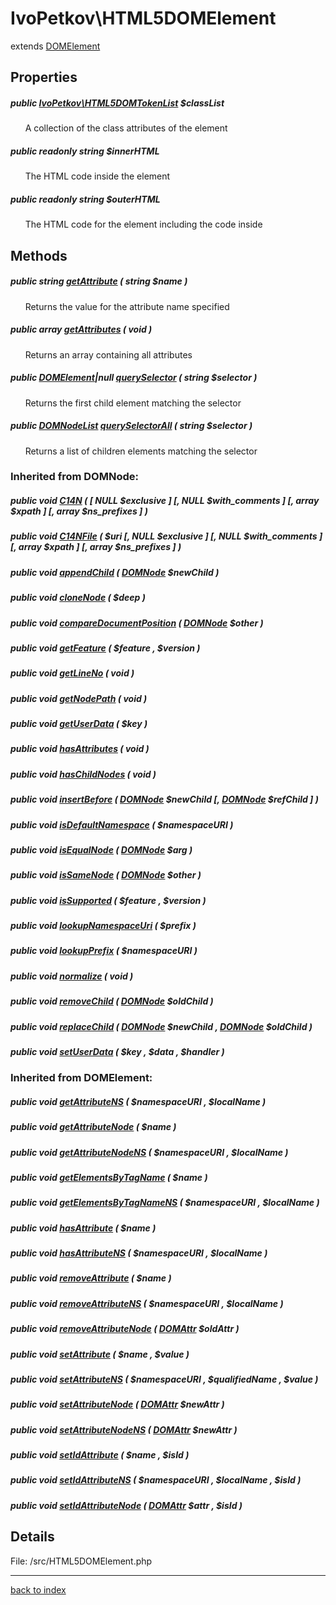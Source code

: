 # IvoPetkov\HTML5DOMElement

extends [DOMElement](http://php.net/manual/en/class.domelement.php)

## Properties

##### public [IvoPetkov\HTML5DOMTokenList](ivopetkov.html5domtokenlist.class.md) $classList

&nbsp;&nbsp;&nbsp;&nbsp;&nbsp;&nbsp;A collection of the class attributes of the element

##### public readonly string $innerHTML

&nbsp;&nbsp;&nbsp;&nbsp;&nbsp;&nbsp;The HTML code inside the element

##### public readonly string $outerHTML

&nbsp;&nbsp;&nbsp;&nbsp;&nbsp;&nbsp;The HTML code for the element including the code inside

## Methods

##### public string [getAttribute](ivopetkov.html5domelement.getattribute.method.md) ( string $name )

&nbsp;&nbsp;&nbsp;&nbsp;&nbsp;&nbsp;Returns the value for the attribute name specified

##### public array [getAttributes](ivopetkov.html5domelement.getattributes.method.md) ( void )

&nbsp;&nbsp;&nbsp;&nbsp;&nbsp;&nbsp;Returns an array containing all attributes

##### public [DOMElement](http://php.net/manual/en/class.domelement.php)|null [querySelector](ivopetkov.html5domelement.queryselector.method.md) ( string $selector )

&nbsp;&nbsp;&nbsp;&nbsp;&nbsp;&nbsp;Returns the first child element matching the selector

##### public [DOMNodeList](http://php.net/manual/en/class.domnodelist.php) [querySelectorAll](ivopetkov.html5domelement.queryselectorall.method.md) ( string $selector )

&nbsp;&nbsp;&nbsp;&nbsp;&nbsp;&nbsp;Returns a list of children elements matching the selector

### Inherited from DOMNode:

##### public void [C14N](http://php.net/manual/en/domnode.c14n.php) ( [ NULL $exclusive ]  [, NULL $with_comments ]  [, array $xpath ]  [, array $ns_prefixes ] )

##### public void [C14NFile](http://php.net/manual/en/domnode.c14nfile.php) ( $uri [, NULL $exclusive ]  [, NULL $with_comments ]  [, array $xpath ]  [, array $ns_prefixes ] )

##### public void [appendChild](http://php.net/manual/en/domnode.appendchild.php) ( [DOMNode](http://php.net/manual/en/class.domnode.php) $newChild )

##### public void [cloneNode](http://php.net/manual/en/domnode.clonenode.php) ( $deep )

##### public void [compareDocumentPosition](http://php.net/manual/en/domnode.comparedocumentposition.php) ( [DOMNode](http://php.net/manual/en/class.domnode.php) $other )

##### public void [getFeature](http://php.net/manual/en/domnode.getfeature.php) ( $feature ,  $version )

##### public void [getLineNo](http://php.net/manual/en/domnode.getlineno.php) ( void )

##### public void [getNodePath](http://php.net/manual/en/domnode.getnodepath.php) ( void )

##### public void [getUserData](http://php.net/manual/en/domnode.getuserdata.php) ( $key )

##### public void [hasAttributes](http://php.net/manual/en/domnode.hasattributes.php) ( void )

##### public void [hasChildNodes](http://php.net/manual/en/domnode.haschildnodes.php) ( void )

##### public void [insertBefore](http://php.net/manual/en/domnode.insertbefore.php) ( [DOMNode](http://php.net/manual/en/class.domnode.php) $newChild [, [DOMNode](http://php.net/manual/en/class.domnode.php) $refChild ] )

##### public void [isDefaultNamespace](http://php.net/manual/en/domnode.isdefaultnamespace.php) ( $namespaceURI )

##### public void [isEqualNode](http://php.net/manual/en/domnode.isequalnode.php) ( [DOMNode](http://php.net/manual/en/class.domnode.php) $arg )

##### public void [isSameNode](http://php.net/manual/en/domnode.issamenode.php) ( [DOMNode](http://php.net/manual/en/class.domnode.php) $other )

##### public void [isSupported](http://php.net/manual/en/domnode.issupported.php) ( $feature ,  $version )

##### public void [lookupNamespaceUri](http://php.net/manual/en/domnode.lookupnamespaceuri.php) ( $prefix )

##### public void [lookupPrefix](http://php.net/manual/en/domnode.lookupprefix.php) ( $namespaceURI )

##### public void [normalize](http://php.net/manual/en/domnode.normalize.php) ( void )

##### public void [removeChild](http://php.net/manual/en/domnode.removechild.php) ( [DOMNode](http://php.net/manual/en/class.domnode.php) $oldChild )

##### public void [replaceChild](http://php.net/manual/en/domnode.replacechild.php) ( [DOMNode](http://php.net/manual/en/class.domnode.php) $newChild , [DOMNode](http://php.net/manual/en/class.domnode.php) $oldChild )

##### public void [setUserData](http://php.net/manual/en/domnode.setuserdata.php) ( $key ,  $data ,  $handler )

### Inherited from DOMElement:

##### public void [getAttributeNS](http://php.net/manual/en/domelement.getattributens.php) ( $namespaceURI ,  $localName )

##### public void [getAttributeNode](http://php.net/manual/en/domelement.getattributenode.php) ( $name )

##### public void [getAttributeNodeNS](http://php.net/manual/en/domelement.getattributenodens.php) ( $namespaceURI ,  $localName )

##### public void [getElementsByTagName](http://php.net/manual/en/domelement.getelementsbytagname.php) ( $name )

##### public void [getElementsByTagNameNS](http://php.net/manual/en/domelement.getelementsbytagnamens.php) ( $namespaceURI ,  $localName )

##### public void [hasAttribute](http://php.net/manual/en/domelement.hasattribute.php) ( $name )

##### public void [hasAttributeNS](http://php.net/manual/en/domelement.hasattributens.php) ( $namespaceURI ,  $localName )

##### public void [removeAttribute](http://php.net/manual/en/domelement.removeattribute.php) ( $name )

##### public void [removeAttributeNS](http://php.net/manual/en/domelement.removeattributens.php) ( $namespaceURI ,  $localName )

##### public void [removeAttributeNode](http://php.net/manual/en/domelement.removeattributenode.php) ( [DOMAttr](http://php.net/manual/en/class.domattr.php) $oldAttr )

##### public void [setAttribute](http://php.net/manual/en/domelement.setattribute.php) ( $name ,  $value )

##### public void [setAttributeNS](http://php.net/manual/en/domelement.setattributens.php) ( $namespaceURI ,  $qualifiedName ,  $value )

##### public void [setAttributeNode](http://php.net/manual/en/domelement.setattributenode.php) ( [DOMAttr](http://php.net/manual/en/class.domattr.php) $newAttr )

##### public void [setAttributeNodeNS](http://php.net/manual/en/domelement.setattributenodens.php) ( [DOMAttr](http://php.net/manual/en/class.domattr.php) $newAttr )

##### public void [setIdAttribute](http://php.net/manual/en/domelement.setidattribute.php) ( $name ,  $isId )

##### public void [setIdAttributeNS](http://php.net/manual/en/domelement.setidattributens.php) ( $namespaceURI ,  $localName ,  $isId )

##### public void [setIdAttributeNode](http://php.net/manual/en/domelement.setidattributenode.php) ( [DOMAttr](http://php.net/manual/en/class.domattr.php) $attr ,  $isId )

## Details

File: /src/HTML5DOMElement.php

---

[back to index](index.md)


